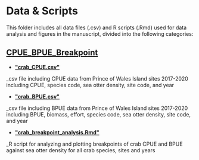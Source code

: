 # Data & Scripts

This folder includes all data files (.csv) and R scripts (.Rmd) used for data analysis and figures in the manuscript, divided into the following categories:

## [CPUE_BPUE_Breakpoint](CPUE_BPUE_Breakpoint)

* [**"crab_CPUE.csv"**](CPUE_BPUE_Breakpoint/crab_CPUE.csv)

_csv file including CPUE data from Prince of Wales Island sites 2017-2020 including CPUE, species code, sea otter density, site code, and year

* [**"crab_BPUE.csv"**](CPUE_BPUE_Breakpoint/crab_BPUE.csv)

_csv file including BPUE data from Prince of Wales Island sites 2017-2020 including BPUE, biomass, effort, species code, sea otter density, site code, and year

* [**"crab_breakpoint_analysis.Rmd"**](CPUE_BPUE_Breakpoint/crab_breakpoint_analysis.Rmd)

_R script for analyzing and plotting breakpoints of crab CPUE and BPUE against sea otter density for all crab species, sites and years
